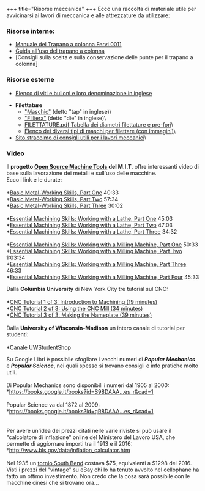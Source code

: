 +++
title="Risorse meccanica"
+++
Ecco una raccolta di materiale utile per avvicinarsi ai lavori di
meccanica e alle attrezzature da utilizzare:

### Risorse interne:

-   [Manuale del Trapano a colonna Fervi
    0011](https://drive.google.com/file/d/0Bwq4TZpBPcxLN3FQOHFxXzBlNjg/view?usp=sharing)
-   [Guida all\'uso del trapano a colonna](@/wiki/attrezzature/guida_trapano_a_colonna.md)
-   \[Consigli sulla scelta e sulla conservazione delle punte per il
    trapano a colonna\]

### Risorse esterne

-   [Elenco di viti e bulloni e loro denominazione in
    inglese](https://i.imgur.com/EZaN6DR.jpg)

<!-- -->

-   **Filettature**
    -   [\"Maschio\"](https://it.wikipedia.org/wiki/Maschio_(meccanica))
        (detto \"tap\" in inglese)\
    -   [\"Fliliera\"](https://it.wikipedia.org/wiki/Filiera_(filettatura))
        (detto \"die\" in inglese)\
    -   [FILETTATURE.pdf Tabella dei diametri filettature e
        pre-fori](http://www.tecnosald.com/media/utensili/TABELLE)\
    -   [Elenco dei diversi tipi di maschi per filettare (con
        immagini)](http://www.newmantools.com/taps/styles.htm)\
-   [Sito stracolmo di consigli utili per i lavori
    meccanici](http://www.frets.com/HomeShopTech/hstpages.html)\

### Video

**Il progetto [Open Source Machine
Tools](http://www.opensourcemachinetools.com/) del M.I.T.** offre
interessanti video di base sulla lavorazione dei metalli e sull\'uso
delle macchine.\
Ecco i link e le durate:\
\
\*[Basic Metal-Working Skills, Part
One](https://www.youtube.com/watch?v=-4McYKCd2Hg) 40:33\
\*[Basic Metal-Working Skills, Part
Two](https://www.youtube.com/watch?v=EtGtWEsy-r8) 57:34\
\*[Basic Metal-Working Skills, Part
Three](https://www.youtube.com/watch?v=yFq48t3jxs4) 30:02\
\
\*[Essential Machining Skills: Working with a Lathe, Part
One](https://www.youtube.com/watch?v=Za0t2Rfjewg) 45:03\
\*[Essential Machining Skills: Working with a Lathe, Part
Two](https://www.youtube.com/watch?v=jXET1-g6CJA) 47:03\
\*[Essential Machining Skills: Working with a Lathe, Part
Three](https://www.youtube.com/watch?v=3ue8XtStUBA) 34:32\
\
\*[Essential Machining Skills: Working with a Milling Machine, Part
One](https://www.youtube.com/watch?v=T5gjkYvMg8A) 50:33\
\*[Essential Machining Skills: Working with a Milling Machine, Part
Two](https://www.youtube.com/watch?v=JSWxaFQQm3g) 1:03:34\
\*[Essential Machining Skills: Working with a Milling Machine, Part
Three](https://www.youtube.com/watch?v=mn-I6TlY5mU) 46:33\
\*[Essential Machining Skills: Working with a Milling Machine, Part
Four](https://www.youtube.com/watch?v=M4kVm7lpMEQ) 45:33

Dalla <span>**Columbia University**</span> di New York City tre tutorial
sul CNC:\
\
\*[CNC Tutorial 1 of 3: Introduction to Machining (19
minutes)](https://www.youtube.com/watch?v=yW2YWhIv6V0)\
\*[CNC Tutorial 2 of 3: Using the CNC Mill (34
minutes)](https://www.youtube.com/watch?v=5xNA18xcna0)\
\*[CNC Tutorial 3 of 3: Making the Nameplate (39
minutes)](https://www.youtube.com/watch?v=6WXnWvkzcis)\
\
Dalla <span>**University of Wisconsin-Madison**</span> un intero canale
di tutorial per studenti:\
\
\*[Canale
UWStudentShop](https://www.youtube.com/user/UWStudentShop/videos)

Su Google Libri è possibile sfogliare i vecchi numeri di
<span>*<span>**Popular Mechanics**</span>*</span> e
<span>*<span>**Popular Science**</span>*</span>, nei quali spesso si
trovano consigli e info pratiche molto utili.\
\
Di Popular Mechanics sono disponibili i numeri dal 1905 al 2000:\
\*[<https://books.google.it/books?id=S98DAAA>\...es\_r&cad=1](https://books.google.it/books?id=S98DAAAAMBAJ&hl=it&source=gbs_all_issues_r&cad=1)\
\
Popular Science va dal 1872 al 2009:\
\*[<https://books.google.it/books?id=qR8DAAA>\...es\_r&cad=1](https://books.google.it/books?id=qR8DAAAAMBAJ&hl=it&source=gbs_all_issues_r&cad=1)\
\
\
Per avere un\'idea dei prezzi citati nelle varie riviste si può usare il
\"calcolatore di inflazione\" online del Ministero del Lavoro USA, che
permette di aggiornare importi tra il 1913 e il 2016:\
\*<http://www.bls.gov/data/inflation_calculator.htm>\
\
Nel 1935 un [tornio South
Bend](https://books.google.it/books?id=td4DAAAAMBAJ&lpg=PA147&dq=lathe&hl=it&pg=PT36#v=onepage&q&f=true)
costava \$75, equivalenti a \$1298 del 2016. Visti i prezzi del
\"vintage\" su eBay chi lo ha tenuto avvolto nel cellophane ha fatto un
ottimo investimento. Non credo che la cosa sarà possibile con le
macchine cinesi che si trovano ora\...

